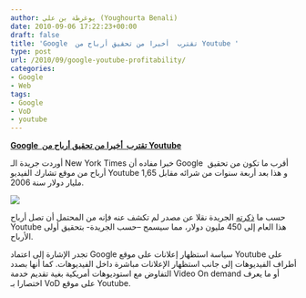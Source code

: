 ```yaml
---
author: يوغرطة بن علي (Youghourta Benali)
date: 2010-09-06 17:22:23+00:00
draft: false
title: 'Google  تقترب  أخيرا من تحقيق أرباح من Youtube '
type: post
url: /2010/09/google-youtube-profitability/
categories:
- Google
- Web
tags:
- Google
- VoD
- youtube
---
```


**[Google  تقترب  أخيرا من تحقيق أرباح من Youtube](http://www.it-scoop.com/2010/09/google-youtube-profitability/)**




أوردت جريدة الـ New York Times خبرا مفاده أن Google  أقرب ما تكون من تحقيق أرباح من موقع تشارك الفيديو Youtube و هذا بعد أربعة سنوات من شرائه مقابل 1,65 مليار دولار سنة 2006.




[![](http://www.it-scoop.com/wp-content/uploads/2010/09/youtube_money.jpg)
](http://www.it-scoop.com/2010/09/google-youtube-profitability/)


حسب ما [ذكرته](http://www.nytimes.com/2010/09/03/technology/03youtube.html?_r=1) الجريدة نقلا عن مصدر لم تكشف عنه فإنه من المحتمل أن تصل أرباح Youtube هذا العام إلى 450 مليون دولار، مما سيسمح –حسب الجريدة- بتحقيق أولى الأرباح.

تجدر الإشارة إلى اعتماد Google سياسة استظهار إعلانات على موقع Youtube على أطراف الفيديوهات إلى جانب استظهار الإعلانات مباشرة داخل الفيديوهات.  كما أنها بصدد التفاوض مع استوديوهات أمريكية بغية تقديم خدمة Video On demand أو ما يعرف اختصارا بـ VoD على موقع Youtube.
